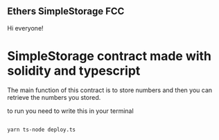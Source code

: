 ## Ethers SimpleStorage FCC

Hi everyone!

# SimpleStorage contract made with solidity and typescript

The main function of this contract is to store numbers and then you can retrieve the numbers you stored. 


to run you need to write this in your terminal
```bash

yarn ts-node deploy.ts

```

